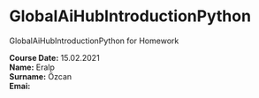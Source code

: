 # GlobalAiHubIntroductionPython
GlobalAiHubIntroductionPython for Homework

**Course Date:** 15.02.2021   
**Name:** Eralp  
**Surname:** Özcan  
**Emai:**    
